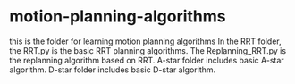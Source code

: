 # motion-planning-algorithms
this is the folder for learning motion planning algorithms
In the RRT folder, the RRT.py is the basic RRT planning algorithms. The Replanning_RRT.py is the replanning algorithm based on RRT.
A-star folder includes basic A-star algorithm.
D-star folder includes basic D-star algorithm. 
